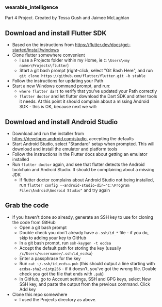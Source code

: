 ### wearable_intelligence

Part 4 Project. Created by Tessa Gush and Jaimee McLaghlan

## Download and install Flutter SDK
  * Based on the instructions from https://flutter.dev/docs/get-started/install/windows
  * Clone flutter somewhere convenient
    * I use a Projects folder within my Home, ie `C:\Users\<my name>\Projects\flutter`)
    * Start a git bash prompt (right-click, select "Git Bash Here", and run `git clone https://github.com/flutter/flutter.git -b stable`
  * Follow the instructions for updating your Path
  * Start a new Windows command prompt, and run:
    * `where flutter dart` to verify that you've updated your Path correctly
    * `flutter doctor` and let flutter download the Dart SDK and other tools it needs. At this point it should complain about a missing Android SDK - this is OK, because next we will:

## Download and install Android Studio
  * Download and run the installer from https://developer.android.com/studio, accepting the defaults 
  * Start Android Studio, select "Standard" setup when prompted. This will download and install the emulator and platform tools
  * Follow the instructions in the Flutter docs about getting an emulator installed
  * Run `flutter doctor` again, and see that flutter detects the Android toolchain and Android Studio. It should be complaining about a missing JDK
    * If flutter doctor complains about Android Studio not being installed, run `flutter config --android-studio-dir="C:\Program Files\Android\Android Studio"` and try again

## Grab the code
  * If you haven't done so already, generate an SSH key to use for cloning the code from GitHub
    * Open a git bash prompt
    * Double check you don't already have a `.ssh/id_*` file - if you do, skip to adding your key to GitHub
    * In a git bash prompt, run `ssh-keygen -t ecdsa`
    * Accept the default path for storing the key (usually `/c/Users/<username>/.ssh/id_ecdsa`)
    * Enter a passphrase for the key
    * Run `cat ~/.ssh/id_ecdsa.pub` (this should output a line starting with `ecdsa-sha2-nistp256` - if it doesn't, you've got the wrong file. Double check you got the file that ends with `.pub`)
    * In GitHub, go to Account settings, SSH and GPG keys, select New SSH key, and paste the output from the previous command. Click Add key
  * Clone this repo somewhere
    * I used the Projects directory as above.
